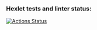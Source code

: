 ### Hexlet tests and linter status:
[![Actions Status](https://github.com/PVArech/frontend-project-lvl3/workflows/hexlet-check/badge.svg)](https://github.com/PVArech/frontend-project-lvl3/actions)